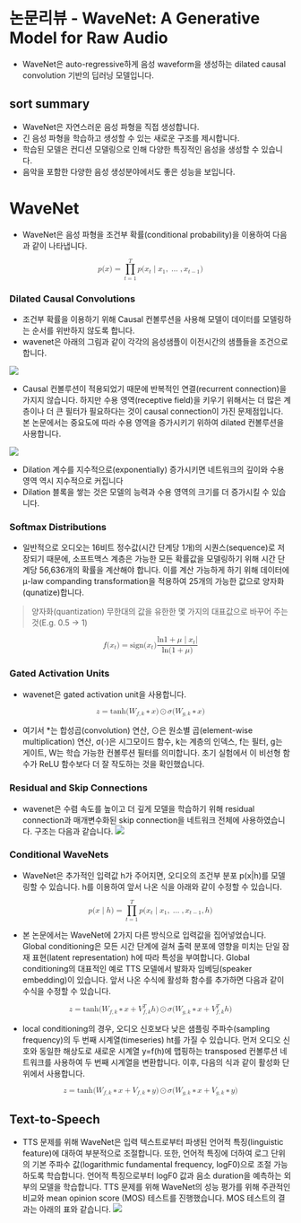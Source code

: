 # 논문리뷰 - WaveNet: A Generative Model for Raw Audio
* WaveNet은 auto-regressive하게 음성 waveform을 생성하는 dilated causal convolution 기반의 딥러닝 모델입니다.

## sort summary
* WaveNet은 자연스러운 음성 파형을 직접 생성합니다.
* 긴 음성 파형을 학습하고 생성할 수 있는 새로운 구조를 제시합니다.
* 학습된 모델은 컨디션 모델링으로 인해 다양한 특징적인 음성을 생성할 수 있습니다.
* 음악을 포함한 다양한 음성 생성분야에서도 좋은 성능을 보입니다.

# WaveNet
* WaveNet은 음성 파형을 조건부 확률(conditional probability)을 이용하여 다음과 같이 나타냅니다.
<math xmlns="http://www.w3.org/1998/Math/MathML" display="block">
  <mi>p</mi>
  <mo stretchy="false">(</mo>
  <mrow data-mjx-texclass="ORD">
    <mi mathvariant="bold">x</mi>
  </mrow>
  <mo stretchy="false">)</mo>
  <mo>=</mo>
  <munderover>
    <mo data-mjx-texclass="OP">&#x220F;</mo>
    <mrow data-mjx-texclass="ORD">
      <mi>t</mi>
      <mo>=</mo>
      <mn>1</mn>
    </mrow>
    <mrow data-mjx-texclass="ORD">
      <mi>T</mi>
    </mrow>
  </munderover>
  <mrow data-mjx-texclass="ORD">
    <mi>p</mi>
    <mo stretchy="false">(</mo>
    <msub>
      <mi>x</mi>
      <mi>t</mi>
    </msub>
    <mrow data-mjx-texclass="ORD">
      <mo stretchy="false">|</mo>
    </mrow>
    <msub>
      <mi>x</mi>
      <mn>1</mn>
    </msub>
    <mo>,</mo>
    <mo>&#x2026;</mo>
    <mo>,</mo>
    <msub>
      <mi>x</mi>
      <mrow data-mjx-texclass="ORD">
        <mi>t</mi>
        <mo>&#x2212;</mo>
        <mn>1</mn>
      </mrow>
    </msub>
    <mo stretchy="false">)</mo>
  </mrow>
</math>

### Dilated Causal Convolutions
* 조건부 확률을 이용하기 위해 Causal 컨볼루션을 사용해 모델이 데이터를 모델링하는 순서를 위반하지 않도록 합니다.
* wavenet은 아래의 그림과 같이 각각의 음성샘플이 이전시간의 샘플들을 조건으로 합니다.

![](https://img1.daumcdn.net/thumb/R1280x0/?scode=mtistory2&fname=https%3A%2F%2Fblog.kakaocdn.net%2Fdn%2Fcx4XUt%2FbtqFGMPQSAh%2FGjHVj89aEZzLvQAEOWkIr0%2Fimg.png)


*  Causal 컨볼루션이 적용되었기 때문에 반복적인 연결(recurrent connection)을 가지지 않습니다. 하지만 수용 영역(receptive field)을 키우기 위해서는 더 많은 계층이나 더 큰 필터가 필요하다는 것이 causal connection이 가진 문제점입니다. 본 논문에서는 중요도에 따라 수용 영역을 증가시키기 위하여 dilated 컨볼루션을 사용합니다.

![](https://blog.kakaocdn.net/dn/buoEjd/btryd1Td9KY/cIrAcPWs4FDeSqIDRrcosK/img.gif)

* Dilation 계수를 지수적으로(exponentially) 증가시키면 네트워크의 깊이와 수용 영역 역시 지수적으로 커집니다
* Dilation 블록을 쌓는 것은 모델의 능력과 수용 영역의 크기를 더 증가시킬 수 있습니다.

### Softmax Distributions
* 일반적으로 오디오는 16비트 정수값(시간 단계당 1개)의 시퀀스(sequence)로 저장되기 때문에, 소프트맥스 계층은 가능한 모든 확률값을 모델링하기 위해 시간 단계당 56,636개의 확률을 계산해야 합니다. 이를 계산 가능하게 하기 위해 데이터에 μ-law companding transformation을 적용하여 25개의 가능한 값으로 양자화(qunatize)합니다.
> 양자화(quantization) 무한대의 값을 유한한 몇 가지의 대표값으로 바꾸어 주는 것(E.g. 0.5 → 1)

<math xmlns="http://www.w3.org/1998/Math/MathML" display="block">
  <mi>f</mi>
  <mo stretchy="false">(</mo>
  <msub>
    <mi>x</mi>
    <mi>t</mi>
  </msub>
  <mo stretchy="false">)</mo>
  <mo>=</mo>
  <mtext>sign</mtext>
  <mo stretchy="false">(</mo>
  <msub>
    <mi>x</mi>
    <mi>t</mi>
  </msub>
  <mo stretchy="false">)</mo>
  <mfrac>
    <mrow>
      <mi>ln</mi>
      <mo data-mjx-texclass="NONE">&#x2061;</mo>
      <mrow data-mjx-texclass="ORD">
        <mn>1</mn>
        <mo>+</mo>
        <mi>&#x3BC;</mi>
        <mrow data-mjx-texclass="ORD">
          <mo stretchy="false">|</mo>
        </mrow>
        <msub>
          <mi>x</mi>
          <mi>t</mi>
        </msub>
        <mo stretchy="false">|</mo>
      </mrow>
    </mrow>
    <mrow>
      <mi>ln</mi>
      <mo data-mjx-texclass="NONE">&#x2061;</mo>
      <mo stretchy="false">(</mo>
      <mn>1</mn>
      <mo>+</mo>
      <mi>&#x3BC;</mi>
      <mo stretchy="false">)</mo>
    </mrow>
  </mfrac>
</math>

### Gated Activation Units
* wavenet은 gated activation unit을 사용합니다.

<math xmlns="http://www.w3.org/1998/Math/MathML" display="block">
  <mrow data-mjx-texclass="ORD">
    <mi mathvariant="bold">z</mi>
  </mrow>
  <mo>=</mo>
  <mi>tanh</mi>
  <mo data-mjx-texclass="NONE">&#x2061;</mo>
  <mrow data-mjx-texclass="ORD">
    <mo stretchy="false">(</mo>
    <msub>
      <mi>W</mi>
      <mrow data-mjx-texclass="ORD">
        <mi>f</mi>
        <mo>,</mo>
        <mi>k</mi>
      </mrow>
    </msub>
    <mo>&#x2217;</mo>
    <mrow data-mjx-texclass="ORD">
      <mi mathvariant="bold">x</mi>
    </mrow>
    <mo stretchy="false">)</mo>
  </mrow>
  <mo>&#x2299;</mo>
  <mi>&#x3C3;</mi>
  <mrow data-mjx-texclass="ORD">
    <mo stretchy="false">(</mo>
    <msub>
      <mi>W</mi>
      <mrow data-mjx-texclass="ORD">
        <mi>g</mi>
        <mo>,</mo>
        <mi>k</mi>
      </mrow>
    </msub>
    <mo>&#x2217;</mo>
    <mrow data-mjx-texclass="ORD">
      <mi mathvariant="bold">x</mi>
    </mrow>
    <mo stretchy="false">)</mo>
  </mrow>
</math>

* 여기서 *는 합성곱(convolution) 연산, ⊙은 원소별 곱(element-wise multiplication) 연산, σ(⋅)은 시그모이드 함수, k는 계층의 인덱스, f는 필터, g는 게이트, W는 학습 가능한 컨볼루션 필터를 의미합니다. 초기 실험에서 이 비선형 함수가 ReLU 함수보다 더 잘 작도하는 것을 확인했습니다.

### Residual and Skip Connections
* wavenet은 수렴 속도를 높이고 더 깊게 모델을 학습하기 위해 residual connection과 매개변수화된 skip connection을 네트워크 전체에 사용하였습니다. 구조는 다음과 같습니다.
![](https://img1.daumcdn.net/thumb/R1280x0/?scode=mtistory2&fname=https%3A%2F%2Fblog.kakaocdn.net%2Fdn%2Fto7HJ%2Fbtrydzb3Omf%2FFIR5h49YAN3a95Wrluih31%2Fimg.png)

### Conditional WaveNets
* WaveNet은 추가적인 입력값 h가 주어지면, 오디오의 조건부 분포 p(x|h)를 모델링할 수 있습니다. h를 이용하여 앞서 나온 식을 아래와 같이 수정할 수 있습니다.
<math xmlns="http://www.w3.org/1998/Math/MathML" display="block">
  <mi>p</mi>
  <mo stretchy="false">(</mo>
  <mrow data-mjx-texclass="ORD">
    <mi mathvariant="bold">x</mi>
  </mrow>
  <mrow data-mjx-texclass="ORD">
    <mo stretchy="false">|</mo>
  </mrow>
  <mrow data-mjx-texclass="ORD">
    <mi mathvariant="bold">h</mi>
  </mrow>
  <mo stretchy="false">)</mo>
  <mo>=</mo>
  <munderover>
    <mo data-mjx-texclass="OP">&#x220F;</mo>
    <mrow data-mjx-texclass="ORD">
      <mi>t</mi>
      <mo>=</mo>
      <mn>1</mn>
    </mrow>
    <mrow data-mjx-texclass="ORD">
      <mi>T</mi>
    </mrow>
  </munderover>
  <mrow data-mjx-texclass="ORD">
    <mi>p</mi>
    <mo stretchy="false">(</mo>
    <msub>
      <mi>x</mi>
      <mi>t</mi>
    </msub>
    <mrow data-mjx-texclass="ORD">
      <mo stretchy="false">|</mo>
    </mrow>
    <msub>
      <mi>x</mi>
      <mn>1</mn>
    </msub>
    <mo>,</mo>
    <mo>&#x2026;</mo>
    <mo>,</mo>
    <msub>
      <mi>x</mi>
      <mrow data-mjx-texclass="ORD">
        <mi>t</mi>
        <mo>&#x2212;</mo>
        <mn>1</mn>
      </mrow>
    </msub>
    <mo>,</mo>
    <mrow data-mjx-texclass="ORD">
      <mi mathvariant="bold">h</mi>
    </mrow>
    <mo stretchy="false">)</mo>
  </mrow>
</math>

* 본 논문에서는 WaveNet에 2가지 다른 방식으로 입력값을 집어넣었습니다. Global conditioning은 모든 시간 단계에 걸쳐 출력 분포에 영향을 미치는 단일 잠재 표현(latent representation) h에 따라 특성을 부여합니다. Global conditioning의 대표적인 예로 TTS 모델에서 발화자 임베딩(speaker embedding)이 있습니다. 앞서 나온 수식에 활성화 함수를 추가하면 다음과 같이 수식을 수정할 수 있습니다.

<math xmlns="http://www.w3.org/1998/Math/MathML" display="block">
  <mrow data-mjx-texclass="ORD">
    <mi mathvariant="bold">z</mi>
  </mrow>
  <mo>=</mo>
  <mi>tanh</mi>
  <mo data-mjx-texclass="NONE">&#x2061;</mo>
  <mrow data-mjx-texclass="ORD">
    <mo stretchy="false">(</mo>
    <msub>
      <mi>W</mi>
      <mrow data-mjx-texclass="ORD">
        <mi>f</mi>
        <mo>,</mo>
        <mi>k</mi>
      </mrow>
    </msub>
    <mo>&#x2217;</mo>
    <mrow data-mjx-texclass="ORD">
      <mi mathvariant="bold">x</mi>
    </mrow>
    <mo>+</mo>
    <msubsup>
      <mi>V</mi>
      <mrow data-mjx-texclass="ORD">
        <mi>f</mi>
        <mo>,</mo>
        <mi>k</mi>
      </mrow>
      <mrow data-mjx-texclass="ORD">
        <mi>T</mi>
      </mrow>
    </msubsup>
    <mrow data-mjx-texclass="ORD">
      <mi mathvariant="bold">h</mi>
    </mrow>
    <mo stretchy="false">)</mo>
  </mrow>
  <mo>&#x2299;</mo>
  <mi>&#x3C3;</mi>
  <mrow data-mjx-texclass="ORD">
    <mo stretchy="false">(</mo>
    <msub>
      <mi>W</mi>
      <mrow data-mjx-texclass="ORD">
        <mi>g</mi>
        <mo>,</mo>
        <mi>k</mi>
      </mrow>
    </msub>
    <mo>&#x2217;</mo>
    <mrow data-mjx-texclass="ORD">
      <mi mathvariant="bold">x</mi>
    </mrow>
    <mo>+</mo>
    <msubsup>
      <mi>V</mi>
      <mrow data-mjx-texclass="ORD">
        <mi>f</mi>
        <mo>,</mo>
        <mi>k</mi>
      </mrow>
      <mrow data-mjx-texclass="ORD">
        <mi>T</mi>
      </mrow>
    </msubsup>
    <mrow data-mjx-texclass="ORD">
      <mi mathvariant="bold">h</mi>
    </mrow>
    <mo stretchy="false">)</mo>
  </mrow>
</math>

* local conditioning의 경우, 오디오 신호보다 낮은 샘플링 주파수(sampling frequency)의 두 번째 시계열(timeseries) ht를 가질 수 있습니다. 먼저 오디오 신호와 동일한 해상도로 새로운 시계열 y=f(h)에 맵핑하는 transposed 컨볼루션 네트워크를 사용하여 두 번째 시계열을 변환합니다. 이후, 다음의 식과 같이 활성화 단위에서 사용합니다.

<math xmlns="http://www.w3.org/1998/Math/MathML" display="block">
  <mrow data-mjx-texclass="ORD">
    <mi mathvariant="bold">z</mi>
  </mrow>
  <mo>=</mo>
  <mi>tanh</mi>
  <mo data-mjx-texclass="NONE">&#x2061;</mo>
  <mrow data-mjx-texclass="ORD">
    <mo stretchy="false">(</mo>
    <msub>
      <mi>W</mi>
      <mrow data-mjx-texclass="ORD">
        <mi>f</mi>
        <mo>,</mo>
        <mi>k</mi>
      </mrow>
    </msub>
    <mo>&#x2217;</mo>
    <mrow data-mjx-texclass="ORD">
      <mi mathvariant="bold">x</mi>
    </mrow>
    <mo>+</mo>
    <msub>
      <mi>V</mi>
      <mrow data-mjx-texclass="ORD">
        <mi>f</mi>
        <mo>,</mo>
        <mi>k</mi>
      </mrow>
    </msub>
    <mo>&#x2217;</mo>
    <mrow data-mjx-texclass="ORD">
      <mi mathvariant="bold">y</mi>
    </mrow>
    <mo stretchy="false">)</mo>
  </mrow>
  <mo>&#x2299;</mo>
  <mi>&#x3C3;</mi>
  <mrow data-mjx-texclass="ORD">
    <mo stretchy="false">(</mo>
    <msub>
      <mi>W</mi>
      <mrow data-mjx-texclass="ORD">
        <mi>g</mi>
        <mo>,</mo>
        <mi>k</mi>
      </mrow>
    </msub>
    <mo>&#x2217;</mo>
    <mrow data-mjx-texclass="ORD">
      <mi mathvariant="bold">x</mi>
    </mrow>
    <mo>+</mo>
    <msub>
      <mi>V</mi>
      <mrow data-mjx-texclass="ORD">
        <mi>g</mi>
        <mo>,</mo>
        <mi>k</mi>
      </mrow>
    </msub>
    <mo>&#x2217;</mo>
    <mrow data-mjx-texclass="ORD">
      <mi mathvariant="bold">y</mi>
    </mrow>
    <mo stretchy="false">)</mo>
  </mrow>
</math>

## Text-to-Speech
*  TTS 문제를 위해 WaveNet은 입력 텍스트로부터 파생된 언어적 특징(linguistic feature)에 대하여 부분적으로 조절합니다. 또한, 언어적 특징에 더하여 로그 단위의 기본 주파수 값(logarithmic fundamental frequency, log⁡F0)으로 조절 가능하도록 학습합니다. 언어적 특징으로부터 log⁡F0 값과 음소 duration을 예측하는 외부의 모델을 학습합니다. TTS 문제를 위해 WaveNet의 성능 평가를 위해 주관적인 비교와 mean opinion score (MOS) 테스트를 진행했습니다. MOS 테스트의 결과는 아래의 표와 같습니다.
![](https://img1.daumcdn.net/thumb/R1280x0/?scode=mtistory2&fname=https%3A%2F%2Fblog.kakaocdn.net%2Fdn%2Fm3cIb%2FbtryjEQVSQt%2FyFM4GuRkWq9R5V2XSaHPaK%2Fimg.png)
